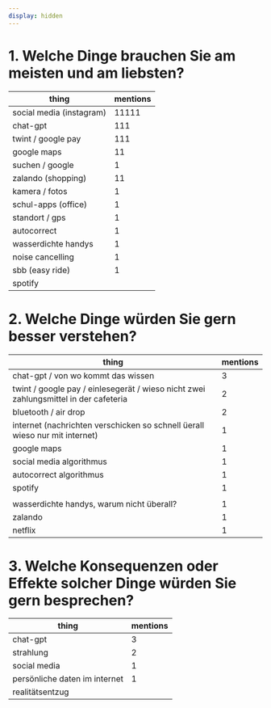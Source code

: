 ```yaml
---
display: hidden
---
```


# 1. Welche Dinge brauchen Sie am meisten und am liebsten?

| thing                    | mentions |
| ------------------------ | -------- |
| social media (instagram) | 11111    |
| chat-gpt                 | 111      |
| twint / google pay       | 111      |
| google maps              | 11       |
| suchen / google          | 1        |
| zalando (shopping)       | 11       |
| kamera / fotos           | 1        |
| schul-apps (office)      | 1        |
| standort / gps           | 1        |
| autocorrect              | 1        |
| wasserdichte handys      | 1        |
| noise cancelling         | 1        |
| sbb (easy ride)          | 1        |
| spotify                  |          |

# 2. Welche Dinge würden Sie gern besser verstehen?

| thing                                                                                | mentions |
| ------------------------------------------------------------------------------------ | -------- |
| chat-gpt / von wo kommt das wissen                                                   | 3        |
| twint / google pay / einlesegerät / wieso nicht zwei zahlungsmittel in der cafeteria | 2        |
| bluetooth / air drop                                                                 | 2        |
| internet (nachrichten verschicken so schnell üerall wieso nur mit internet)          | 1        |
| google maps                                                                          | 1        |
| social media algorithmus                                                             | 1        |
| autocorrect algorithmus                                                              | 1        |
| spotify                                                                              | 1        |
|                                                                                      |          |
| wasserdichte handys, warum nicht überall?                                            | 1        |
| zalando                                                                              | 1        |
| netflix                                                                              | 1        |


# 3. Welche Konsequenzen oder Effekte solcher Dinge würden Sie gern besprechen?

| thing                         | mentions |
| ----------------------------- | -------- |
| chat-gpt                      | 3        |
| strahlung                     | 2        |
| social media                  | 1        |
| persönliche daten im internet | 1        |
| realitätsentzug               |          |
